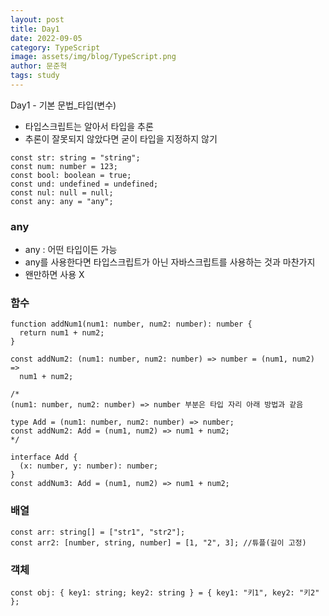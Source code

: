 ```yaml
---
layout: post
title: Day1
date: 2022-09-05
category: TypeScript
image: assets/img/blog/TypeScript.png
author: 문준혁
tags: study
---
```


Day1 - 기본 문법_타입(변수)

* 타입스크립트는 알아서 타입을 추론
* 추론이 잘못되지 않았다면 굳이 타입을 지정하지 않기

```
const str: string = "string";
const num: number = 123;
const bool: boolean = true;
const und: undefined = undefined;
const nul: null = null;
const any: any = "any";
```

### any

* any : 어떤 타입이든 가능 
* any를 사용한다면 타입스크립트가 아닌 자바스크립트를 사용하는 것과 마찬가지 
* 왠만하면 사용 X

### 함수

```
function addNum1(num1: number, num2: number): number {
  return num1 + num2;
}

const addNum2: (num1: number, num2: number) => number = (num1, num2) =>
  num1 + num2;
  
/*
(num1: number, num2: number) => number 부분은 타입 자리 아래 방법과 같음

type Add = (num1: number, num2: number) => number;
const addNum2: Add = (num1, num2) => num1 + num2;
*/

interface Add {
  (x: number, y: number): number;
}
const addNum3: Add = (num1, num2) => num1 + num2;
```

### 배열
```
const arr: string[] = ["str1", "str2"];
const arr2: [number, string, number] = [1, "2", 3]; //튜플(길이 고정)
```

### 객체
```
const obj: { key1: string; key2: string } = { key1: "키1", key2: "키2" };
```
